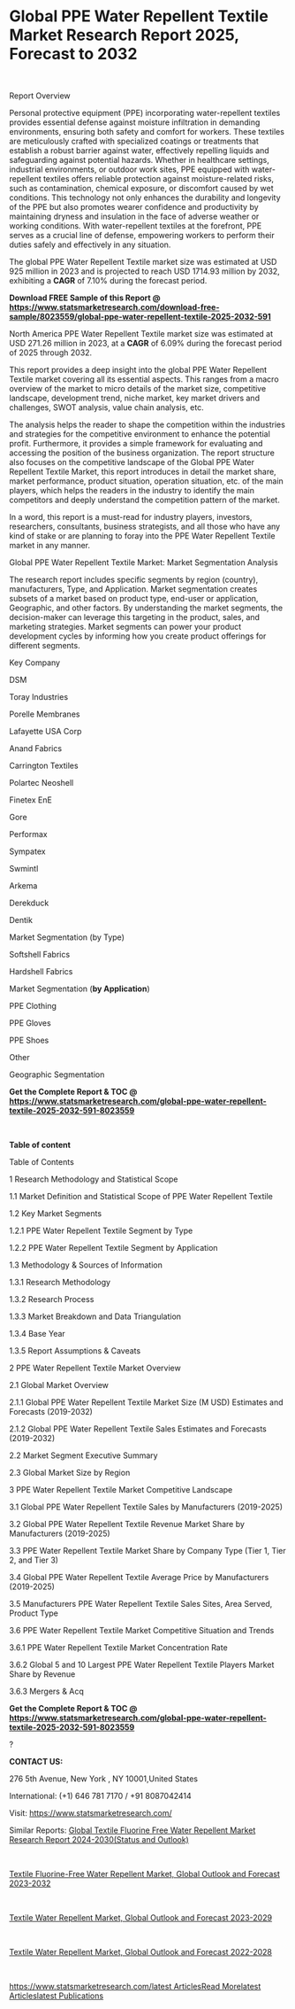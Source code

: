 <h1>Global PPE Water Repellent Textile Market Research Report 2025, Forecast to 2032</h1><br/><p>Report Overview</p>
 
 
 
 <p>Personal protective equipment (PPE) incorporating water-repellent textiles provides essential defense against moisture infiltration in demanding environments, ensuring both safety and comfort for workers. These textiles are meticulously crafted with specialized coatings or treatments that establish a robust barrier against water, effectively repelling liquids and safeguarding against potential hazards. Whether in healthcare settings, industrial environments, or outdoor work sites, PPE equipped with water-repellent textiles offers reliable protection against moisture-related risks, such as contamination, chemical exposure, or discomfort caused by wet conditions. This technology not only enhances the durability and longevity of the PPE but also promotes wearer confidence and productivity by maintaining dryness and insulation in the face of adverse weather or working conditions. With water-repellent textiles at the forefront, PPE serves as a crucial line of defense, empowering workers to perform their duties safely and effectively in any situation.</p>
 
 
 
 <p>The global PPE Water Repellent Textile market size was estimated at USD 925 million in 2023 and is projected to reach USD 1714.93 million by 2032, exhibiting a <strong>CAGR</strong> of 7.10% during the forecast period.</p>
 
 
 
 <p><strong>Download FREE Sample of this Report @ <a href="https://www.statsmarketresearch.com/download-free-sample/8023559/global-ppe-water-repellent-textile-2025-2032-591">https://www.statsmarketresearch.com/download-free-sample/8023559/global-ppe-water-repellent-textile-2025-2032-591</a></strong></p>
 
 
 
 <p>North America PPE Water Repellent Textile market size was estimated at USD 271.26 million in 2023, at a <strong>CAGR</strong> of 6.09% during the forecast period of 2025 through 2032.</p>
 
 
 
 <p>This report provides a deep insight into the global PPE Water Repellent Textile market covering all its essential aspects. This ranges from a macro overview of the market to micro details of the market size, competitive landscape, development trend, niche market, key market drivers and challenges, SWOT analysis, value chain analysis, etc.</p>
 
 
 
 <p>The analysis helps the reader to shape the competition within the industries and strategies for the competitive environment to enhance the potential profit. Furthermore, it provides a simple framework for evaluating and accessing the position of the business organization. The report structure also focuses on the competitive landscape of the Global PPE Water Repellent Textile Market, this report introduces in detail the market share, market performance, product situation, operation situation, etc. of the main players, which helps the readers in the industry to identify the main competitors and deeply understand the competition pattern of the market.</p>
 
 
 
 <p>In a word, this report is a must-read for industry players, investors, researchers, consultants, business strategists, and all those who have any kind of stake or are planning to foray into the PPE Water Repellent Textile market in any manner.</p>
 
 
 
 <p>Global PPE Water Repellent Textile Market: Market Segmentation Analysis</p>
 
 
 
 <p>The research report includes specific segments by region (country), manufacturers, Type, and Application. Market segmentation creates subsets of a market based on product type, end-user or application, Geographic, and other factors. By understanding the market segments, the decision-maker can leverage this targeting in the product, sales, and marketing strategies. Market segments can power your product development cycles by informing how you create product offerings for different segments.</p>
 
 
 
 <p>Key Company</p>
 
 
 
 <p>DSM</p>
 
 
 
 <p>Toray Industries</p>
 
 
 
 <p>Porelle Membranes</p>
 
 
 
 <p>Lafayette USA Corp</p>
 
 
 
 <p>Anand Fabrics</p>
 
 
 
 <p>Carrington Textiles</p>
 
 
 
 <p>Polartec Neoshell</p>
 
 
 
 <p>Finetex EnE</p>
 
 
 
 <p>Gore</p>
 
 
 
 <p>Performax</p>
 
 
 
 <p>Sympatex</p>
 
 
 
 <p>Swmintl</p>
 
 
 
 <p>Arkema</p>
 
 
 
 <p>Derekduck</p>
 
 
 
 <p>Dentik</p>
 
 
 
 <p>Market Segmentation (by Type)</p>
 
 
 
 <p>Softshell Fabrics</p>
 
 
 
 <p>Hardshell Fabrics</p>
 
 
 
 <p>Market Segmentation (<strong>by Application</strong>)</p>
 
 
 
 <p>PPE Clothing</p>
 
 
 
 <p>PPE Gloves</p>
 
 
 
 <p>PPE Shoes</p>
 
 
 
 <p>Other</p>
 
 
 
 <p>Geographic Segmentation</p>
 
 
 
 <div><b>Get the Complete Report & TOC @ <a href="https://www.statsmarketresearch.com/global-ppe-water-repellent-textile-2025-2032-591-8023559">https://www.statsmarketresearch.com/global-ppe-water-repellent-textile-2025-2032-591-8023559</a></b></div>
 
 
 
 <p><br />
 
 <b>Table of content</b></p>
 
 
 
 <p>Table of Contents<br />
 
 1 Research Methodology and Statistical Scope<br />
 
 1.1 Market Definition and Statistical Scope of PPE Water Repellent Textile<br />
 
 1.2 Key Market Segments<br />
 
 1.2.1 PPE Water Repellent Textile Segment by Type<br />
 
 1.2.2 PPE Water Repellent Textile Segment by Application<br />
 
 1.3 Methodology & Sources of Information<br />
 
 1.3.1 Research Methodology<br />
 
 1.3.2 Research Process<br />
 
 1.3.3 Market Breakdown and Data Triangulation<br />
 
 1.3.4 Base Year<br />
 
 1.3.5 Report Assumptions & Caveats<br />
 
 2 PPE Water Repellent Textile Market Overview<br />
 
 2.1 Global Market Overview<br />
 
 2.1.1 Global PPE Water Repellent Textile Market Size (M USD) Estimates and Forecasts (2019-2032)<br />
 
 2.1.2 Global PPE Water Repellent Textile Sales Estimates and Forecasts (2019-2032)<br />
 
 2.2 Market Segment Executive Summary<br />
 
 2.3 Global Market Size by Region<br />
 
 3 PPE Water Repellent Textile Market Competitive Landscape<br />
 
 3.1 Global PPE Water Repellent Textile Sales by Manufacturers (2019-2025)<br />
 
 3.2 Global PPE Water Repellent Textile Revenue Market Share by Manufacturers (2019-2025)<br />
 
 3.3 PPE Water Repellent Textile Market Share by Company Type (Tier 1, Tier 2, and Tier 3)<br />
 
 3.4 Global PPE Water Repellent Textile Average Price by Manufacturers (2019-2025)<br />
 
 3.5 Manufacturers PPE Water Repellent Textile Sales Sites, Area Served, Product Type<br />
 
 3.6 PPE Water Repellent Textile Market Competitive Situation and Trends<br />
 
 3.6.1 PPE Water Repellent Textile Market Concentration Rate<br />
 
 3.6.2 Global 5 and 10 Largest PPE Water Repellent Textile Players Market Share by Revenue<br />
 
 3.6.3 Mergers & Acq</p>
 
 
 
 <div><b>Get the Complete Report & TOC @ <a href="https://www.statsmarketresearch.com/global-ppe-water-repellent-textile-2025-2032-591-8023559">https://www.statsmarketresearch.com/global-ppe-water-repellent-textile-2025-2032-591-8023559</a></b></div>
 
 
 
 <p>? </p>
 
 
 
 <p><b>CONTACT US:</b><br />
 
 276 5th Avenue, New York , NY 10001,United States<br />
 
 International: (+1) 646 781 7170 / +91 8087042414<br />
 
 Visit: <a href="https://www.statsmarketresearch.com/">https://www.statsmarketresearch.com/</a><br />
 
 Similar Reports: <a href="https://www.statsmarketresearch.com/global-ppe-water-repellent-textile-2025-2032-591-8023559">Global Textile Fluorine Free Water Repellent Market Research Report 2024-2030(Status and Outlook)</a><br />
 
 <br />
 
 <a href="https://www.statsmarketresearch.com/global-ppe-water-repellent-textile-2025-2032-591-8023559">Textile Fluorine-Free Water Repellent Market, Global Outlook and Forecast 2023-2032</a><br />
 
 <br />
 
 <a href="https://www.statsmarketresearch.com/global-ppe-water-repellent-textile-2025-2032-591-8023559">Textile Water Repellent Market, Global Outlook and Forecast 2023-2029</a><br />
 
 <br />
 
 <a href="https://www.statsmarketresearch.com/global-ppe-water-repellent-textile-2025-2032-591-8023559">Textile Water Repellent Market, Global Outlook and Forecast 2022-2028</a><br />
 
 <br />
 
 <a href="https://gyeongbokgung.com">https://www.statsmarketresearch.com/</a><a href="https://hallyeomaritime.com">latest Articles</a><a href="https://jingwansa.com">Read More</a><a href="https://nguoiviet.jp/">latest Articles</a><a href="https://www.intelmarketresearch.com/">latest Publications</a></p>